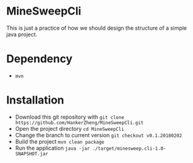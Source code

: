 # MineSweepCli
This is just a practice of how we should design the structure of a simple java project.

# Dependency
- `mvn`

# Installation
- Download this git repository with `git clone https://github.com/HankerZheng/MineSweepCli.git`
- Open the project directory `cd MineSweepCli`
- Change the branch to current version `git checkout v0.1.20180202`
- Build the project `mvn clean package`
- Run the application `java -jar ./target/minesweep.cli-1.0-SNAPSHOT.jar`

